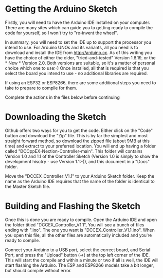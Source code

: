 # Getting the Arduino Sketch

Firstly, you will need to have the Arduino IDE installed on your computer. There are many sites which can guide you to getting ready to compile the code for yourself, so I won't try to "re-invent the wheel".

In summary, you will need to set the IDE up to support the processor you intend to use.
For Arduino UNOs and its variants, all you need is to download and install the IDE from http://arduino.cc. As of this writing you have the choice of either the older, "tried-and-tested" Version 1.8.19, or the  * New * Version 2.0. Both versions are suitable, so it's a matter of personal choice which one to use:-) Once installed, all that is required is that you select the board you intend to use - no additional libraries are required.

If using an ESP32 or ESP8266, there are some additional steps you need to take to prepare to compile for them.

Complete the actions in the files below before continuing

# Downloading the Sketch

Github offers two ways for you to get the code. Either click on the "Code" button and download the "Zip" file. This is by far the simplest and most straight forward method, so download the zipped file (about 9MB at this time) and extract to your preferred location. You will end up having a folder called "DCCppEX-Nextion-Controller-main". This folder will contains Version 1.0 and 1.1 of the Controller Sketch (Version 1.0 is simply to show the development hisotry - use Version 1.1:-)), and this document in a "Docs" folder. 

Move the "DCCEX_Controller_V1.1" to your Arduino Sketch folder. Keep the name as the Arduino IDE requires that the name of the folder is identical to the Master Sketch file.

# Building and Flashing the Sketch

Once this is done you are ready to compile. Open the Arduino IDE and open the folder titled "DCCEX_Controller_V1.1", You will see a bunch of files ending with ".ino". The one you want is "DCCEX_Controller_V1.1.ino". When you open this file, all the other files are automatically included and you're ready to compile.

Connect your Arduino to a USB port, select the correct board, and Serial Port, and press the "Upload" button (->) at the top left corner of the IDE. This will start the compile and within a minute or two if all is well, the IDE will start flashing the Arduino. The ESP and ESP8266 models take a bit longer, but should compile without error.




